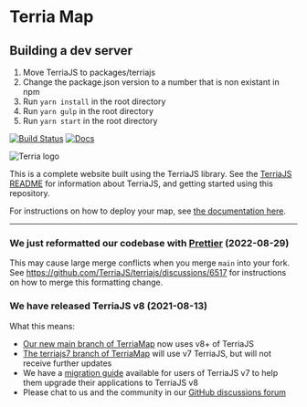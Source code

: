 # Terria Map

## Building a dev server

1. Move TerriaJS to packages/terriajs
2. Change the package.json version to a number that is non existant in npm
3. Run `yarn install` in the root directory
4. Run `yarn gulp` in the root directory
5. Run `yarn start` in the root directory

[![Build Status](https://github.com/TerriaJS/TerriaMap/actions/workflows/ci.yml/badge.svg?branch=main&event=push)](https://github.com/TerriaJS/TerriaMap/actions/workflows/ci.yml) [![Docs](https://img.shields.io/badge/docs-online-blue.svg)](https://docs.terria.io/)

![Terria logo](terria-logo.png "Terria logo")

This is a complete website built using the TerriaJS library. See the [TerriaJS README](https://github.com/TerriaJS/TerriaJS) for information about TerriaJS, and getting started using this repository.

For instructions on how to deploy your map, see [the documentation here](doc/deploying/deploying-to-aws.md).

---

### We just reformatted our codebase with [Prettier](https://prettier.io/) (2022-08-29)

This may cause large merge conflicts when you merge `main` into your fork. See https://github.com/TerriaJS/terriajs/discussions/6517 for instructions on how to merge this formatting change.

### We have released TerriaJS v8 (2021-08-13)

What this means:

- [Our new main branch of TerriaMap](https://github.com/TerriaJS/TerriaMap/tree/main) now uses v8+ of TerriaJS
- [The terriajs7 branch of TerriaMap](https://github.com/TerriaJS/TerriaMap/tree/terriajs7) will use v7 TerriaJS, but will not receive further updates
- We have a [migration guide](https://docs.terria.io/guide/contributing/migration-guide/) available for users of TerriaJS v7 to help them upgrade their applications to TerriaJS v8
- Please chat to us and the community in our [GitHub discussions forum](https://github.com/TerriaJS/terriajs/discussions)
